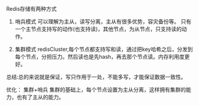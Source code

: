 Redis存储有两种方式

1. 哨兵模式
可以理解为主从，读写分离，主从有很多优势，容灾备份等。
只有一个主节点支持写的动作(也支持读)，其他节点，为从节点，只支持读的动作。

2. 集群模式
redisCluster,每个节点都支持写和读，通过把key哈希之后，分发到每个节点，分担压力。然后读也是先hash，再去那个节点读。内存利用度更好。



总结:总的来说就是保证，写只作用于一处，不能多写，才能保证数据一致性。


优化：
集群+哨兵
集群的基础上，每个节点设置为主从分离，这样拥有集群的能力，也有了主从的能力。
